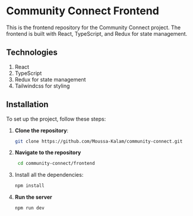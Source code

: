 # Community Connect Frontend

This is the frontend repository for the Community Connect project. The frontend is built with React, TypeScript, and
Redux for state management.

## Technologies

1. React
2. TypeScript
3. Redux for state management
4. Tailwindcss for styling

## Installation

To set up the project, follow these steps:

1. **Clone the repository**:

   ```sh
   git clone https://github.com/Moussa-Kalam/community-connect.git
   ```

2. **Navigate to the repository**

   ```sh
    cd community-connect/frontend
   ```

3. Install all the dependencies:

   ```sh
   npm install
   ```

4. **Run the server**

   ```sh
   npm run dev
   ```
